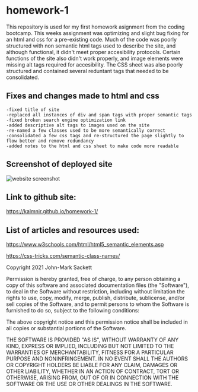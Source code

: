 # homework-1
This repository is used for my first homework asignment from the coding bootcamp.
This weeks assignment was optimizing and slight bug fixing for an html and css for a pre-existing code.
Much of the code was poorly structured with non semantic html tags used to describe the site, and although functional, it didn't meet proper accesibility protocols.
Certain functions of the site also didn't work properly, and image elements were missing alt tags required for accesibility.
The CSS sheet was also poorly structured and contained several reduntant tags that needed to be consolidated.

## Fixes and changes made to html and css

```
-fixed title of site
-replaced all instances of div and span tags with proper semantic tags
-fixed broken search engine optimization link
-added descriptive alt tags to images used on the site
-re-named a few classes used to be more semantically correct
-consolidated a few css tags and re-structured the page slightly to flow better and remove redundancy
-added notes to the html and css sheet to make code more readable
```

## Screenshot of deployed site

![website screenshot](https://github.com/Kalmnir/homework-1/blob/master/screenshot/Screenshot_2021-06-02_Horiseon.png)

## Link to github site:  

https://kalmnir.github.io/homework-1/

## List of articles and resources used:

https://www.w3schools.com/html/html5_semantic_elements.asp

https://css-tricks.com/semantic-class-names/


Copyright 2021 John-Mark Sackett

Permission is hereby granted, free of charge, to any person obtaining a copy of this software and associated documentation files (the "Software"), to deal in the Software without restriction, including without limitation the rights to use, copy, modify, merge, publish, distribute, sublicense, and/or sell copies of the Software, and to permit persons to whom the Software is furnished to do so, subject to the following conditions:

The above copyright notice and this permission notice shall be included in all copies or substantial portions of the Software.

THE SOFTWARE IS PROVIDED "AS IS", WITHOUT WARRANTY OF ANY KIND, EXPRESS OR IMPLIED, INCLUDING BUT NOT LIMITED TO THE WARRANTIES OF MERCHANTABILITY, FITNESS FOR A PARTICULAR PURPOSE AND NONINFRINGEMENT. IN NO EVENT SHALL THE AUTHORS OR COPYRIGHT HOLDERS BE LIABLE FOR ANY CLAIM, DAMAGES OR OTHER LIABILITY, WHETHER IN AN ACTION OF CONTRACT, TORT OR OTHERWISE, ARISING FROM, OUT OF OR IN CONNECTION WITH THE SOFTWARE OR THE USE OR OTHER DEALINGS IN THE SOFTWARE.
